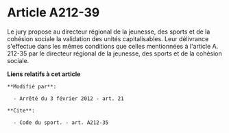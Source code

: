 # Article A212-39

Le jury propose au directeur régional de la jeunesse, des sports et de la cohésion sociale la validation des unités
capitalisables. Leur délivrance s'effectue dans les mêmes conditions que celles mentionnées à l'article A. 212-35 par le
directeur régional de la jeunesse, des sports et de la cohésion sociale.

**Liens relatifs à cet article**

	**Modifié par**:

	  - Arrêté du 3 février 2012 - art. 21

	**Cite**:

	  - Code du sport. - art. A212-35
